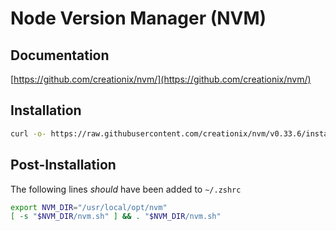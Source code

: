# Node Version Manager (NVM)

## Documentation

[https://github.com/creationix/nvm/](https://github.com/creationix/nvm/)

## Installation

```bash
curl -o- https://raw.githubusercontent.com/creationix/nvm/v0.33.6/install.sh | bash
```

## Post-Installation

The following lines _should_ have been added to `~/.zshrc`

```bash
export NVM_DIR="/usr/local/opt/nvm"
[ -s "$NVM_DIR/nvm.sh" ] && . "$NVM_DIR/nvm.sh"
```
